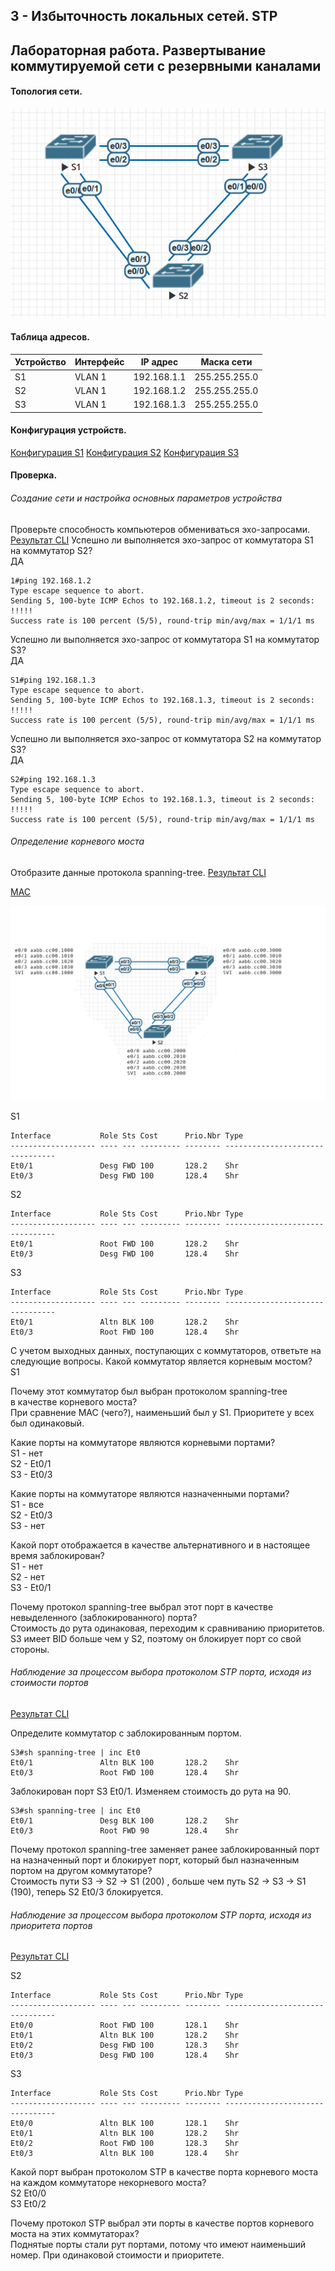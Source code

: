  
## 3 - Избыточность локальных сетей. STP 
## Лабораторная работа. Развертывание коммутируемой сети с резервными каналами

#### Топология сети.
![](stp.png)


#### Таблица адресов.

| Устройство | Интерфейс | IP адрес | Маска сети | 
| --------| --------- | --------- | -------- | 
|  S1 | VLAN 1 | 192.168.1.1 | 255.255.255.0  | 
|  S2 | VLAN 1 | 192.168.1.2 | 255.255.255.0  | 
|  S3 | VLAN 1 | 192.168.1.3 | 255.255.255.0 | 

#### Конфигурация устройств.
[Конфигурация S1](s1.txt)
[Конфигурация S2](s2.txt)
[Конфигурация S3](s3.txt)

#### Проверка.

###### Создание сети и настройка основных параметров устройства

Проверьте способность компьютеров обмениваться эхо-запросами.
[Результат CLI](test-ping.txt)
Успешно ли выполняется эхо-запрос от коммутатора S1 на коммутатор S2?  
ДА
```
1#ping 192.168.1.2
Type escape sequence to abort.
Sending 5, 100-byte ICMP Echos to 192.168.1.2, timeout is 2 seconds:
!!!!!
Success rate is 100 percent (5/5), round-trip min/avg/max = 1/1/1 ms
```
Успешно ли выполняется эхо-запрос от коммутатора S1 на коммутатор S3?	 
ДА
```
S1#ping 192.168.1.3
Type escape sequence to abort.
Sending 5, 100-byte ICMP Echos to 192.168.1.3, timeout is 2 seconds:
!!!!!
Success rate is 100 percent (5/5), round-trip min/avg/max = 1/1/1 ms
```
Успешно ли выполняется эхо-запрос от коммутатора S2 на коммутатор S3?	 
ДА
```
S2#ping 192.168.1.3
Type escape sequence to abort.
Sending 5, 100-byte ICMP Echos to 192.168.1.3, timeout is 2 seconds:
!!!!!
Success rate is 100 percent (5/5), round-trip min/avg/max = 1/1/1 ms
```


###### Определение корневого моста

Отобразите данные протокола spanning-tree.
[Результат CLI](stp1.txt)

[MAC](mac.txt)

![](stp2.png)
 
S1
```
Interface           Role Sts Cost      Prio.Nbr Type
------------------- ---- --- --------- -------- --------------------------------
Et0/1               Desg FWD 100       128.2    Shr 
Et0/3               Desg FWD 100       128.4    Shr 
```

S2
```
Interface           Role Sts Cost      Prio.Nbr Type
------------------- ---- --- --------- -------- --------------------------------
Et0/1               Root FWD 100       128.2    Shr 
Et0/3               Desg FWD 100       128.4    Shr 
```

S3
```
Interface           Role Sts Cost      Prio.Nbr Type
------------------- ---- --- --------- -------- --------------------------------
Et0/1               Altn BLK 100       128.2    Shr 
Et0/3               Root FWD 100       128.4    Shr 
```

С учетом выходных данных, поступающих с коммутаторов, ответьте на следующие вопросы.
Какой коммутатор является корневым мостом?  
S1

Почему этот коммутатор был выбран протоколом spanning-tree в качестве корневого моста?  
При сравнение MAC (чего?), наименьший был у  S1. Приоритете у всех был одинаковый. 

Какие порты на коммутаторе являются корневыми портами?  
S1 - нет  
S2 - Et0/1  
S3 - Et0/3  

Какие порты на коммутаторе являются назначенными портами?  
S1 - все  
S2 - Et0/3  
S3 - нет  

Какой порт отображается в качестве альтернативного и в настоящее время заблокирован?  
S1 - нет  
S2 - нет  
S3 - Et0/1  

Почему протокол spanning-tree выбрал этот порт в качестве невыделенного (заблокированного) порта?  
Стоимость до рута одинаковая, переходим к сравниванию приоритетов. S3 имеет BID больше чем у S2, поэтому он блокирует порт со свой стороны.


###### Наблюдение за процессом выбора протоколом STP порта, исходя из стоимости портов

[Результат CLI](stp2.txt)

Определите коммутатор с заблокированным портом.
```
S3#sh spanning-tree | inc Et0
Et0/1               Altn BLK 100       128.2    Shr 
Et0/3               Root FWD 100       128.4    Shr 
```
 Заблокирован порт S3 Et0/1. Изменяем стоимость до рута на 90.
```
S3#sh spanning-tree | inc Et0
Et0/1               Desg BLK 100       128.2    Shr 
Et0/3               Root FWD 90        128.4    Shr 
```

Почему протокол spanning-tree заменяет ранее заблокированный порт на назначенный порт и блокирует порт, который был назначенным портом на другом коммутаторе?  
Стоимость пути S3 -> S2 -> S1 (200) , больше чем путь S2 -> S3 -> S1 (190), теперь S2 Et0/3 блокируется.

###### Наблюдение за процессом выбора протоколом STP порта, исходя из приоритета портов

[Результат CLI](stp3.txt)

S2
```
Interface           Role Sts Cost      Prio.Nbr Type
------------------- ---- --- --------- -------- --------------------------------
Et0/0               Root FWD 100       128.1    Shr 
Et0/1               Altn BLK 100       128.2    Shr 
Et0/2               Desg FWD 100       128.3    Shr 
Et0/3               Desg FWD 100       128.4    Shr 
```

S3
```
Interface           Role Sts Cost      Prio.Nbr Type
------------------- ---- --- --------- -------- --------------------------------
Et0/0               Altn BLK 100       128.1    Shr 
Et0/1               Altn BLK 100       128.2    Shr 
Et0/2               Root FWD 100       128.3    Shr 
Et0/3               Altn BLK 100       128.4    Shr 
```

Какой порт выбран протоколом STP в качестве порта корневого моста на каждом коммутаторе некорневого моста?  
S2 Et0/0  
S3 Et0/2  

Почему протокол STP выбрал эти порты в качестве портов корневого моста на этих коммутаторах?  
Поднятые порты стали рут портами, потому что имеют наименьший номер. При одинаковой стоимости и приоритете.
